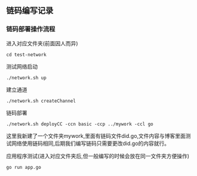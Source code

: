 ## 链码编写记录

### 链码部署操作流程

进入对应文件夹(前面因人而异)

```
cd test-network
```

测试网络启动

```
./network.sh up
```

建立通道

```
./network.sh createChannel
```

链码部署

```
./network.sh deployCC -ccn basic -ccp ../mywork -ccl go
```

这里我新建了一个文件夹mywork,里面有链码文件did.go,文件内容与博客里面测试网络使用链码相同,后期我们编写链码只需要更改did.go的内容就行。

应用程序测试(进入对应文件夹后,但一般编写的时候会放在同一文件夹方便操作)

```
go run app.go
```

